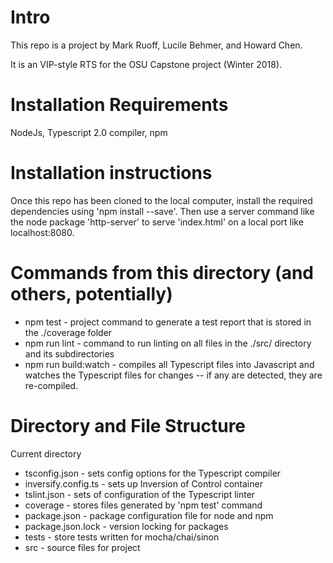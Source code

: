 # Intro
This repo is a project by Mark Ruoff, Lucile Behmer, and Howard Chen.

It is an VIP-style RTS for the OSU Capstone project (Winter 2018).

# Installation Requirements
NodeJs, Typescript 2.0 compiler, npm

# Installation instructions
Once this repo has been cloned to the local computer, install the required dependencies using
'npm install --save'. Then use a server command like the node package 'http-server' to serve 
'index.html' on a local port like localhost:8080.

# Commands from this directory (and others, potentially)
* npm test - project command to generate a test report that is stored in the ./coverage folder
* npm run lint - command to run linting on all files in the ./src/ directory and its subdirectories
* npm run build:watch - compiles all Typescript files into Javascript and watches the Typescript files for changes -- if any are detected, they are re-compiled.

# Directory and File Structure
Current directory
* tsconfig.json - sets config options for the Typescript compiler
* inversify.config.ts - sets up Inversion of Control container
* tslint.json - sets of configuration of the Typescript linter
* coverage - stores files generated by 'npm test' command
* package.json - package configuration file for node and npm
* package.json.lock - version locking for packages
* tests - store tests written for mocha/chai/sinon
* src - source files for project

